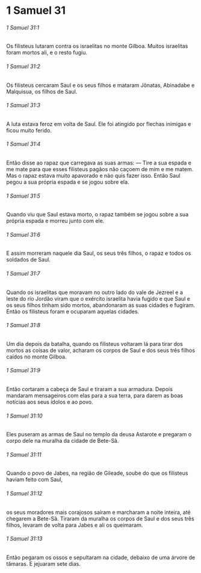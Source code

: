 # 1 Samuel 31

###### 1 Samuel 31:1

Os filisteus lutaram contra os israelitas no monte Gilboa. Muitos israelitas foram mortos ali, e o resto fugiu.

###### 1 Samuel 31:2

Os filisteus cercaram Saul e os seus filhos e mataram Jônatas, Abinadabe e Malquisua, os filhos de Saul.

###### 1 Samuel 31:3

A luta estava feroz em volta de Saul. Ele foi atingido por flechas inimigas e ficou muito ferido.

###### 1 Samuel 31:4

Então disse ao rapaz que carregava as suas armas: — Tire a sua espada e me mate para que esses filisteus pagãos não caçoem de mim e me matem. Mas o rapaz estava muito apavorado e não quis fazer isso. Então Saul pegou a sua própria espada e se jogou sobre ela.

###### 1 Samuel 31:5

Quando viu que Saul estava morto, o rapaz também se jogou sobre a sua própria espada e morreu junto com ele.

###### 1 Samuel 31:6

E assim morreram naquele dia Saul, os seus três filhos, o rapaz e todos os soldados de Saul.

###### 1 Samuel 31:7

Quando os israelitas que moravam no outro lado do vale de Jezreel e a leste do rio Jordão viram que o exército israelita havia fugido e que Saul e os seus filhos tinham sido mortos, abandonaram as suas cidades e fugiram. Então os filisteus foram e ocuparam aquelas cidades.

###### 1 Samuel 31:8

Um dia depois da batalha, quando os filisteus voltaram lá para tirar dos mortos as coisas de valor, acharam os corpos de Saul e dos seus três filhos caídos no monte Gilboa.

###### 1 Samuel 31:9

Então cortaram a cabeça de Saul e tiraram a sua armadura. Depois mandaram mensageiros com elas para a sua terra, para darem as boas notícias aos seus ídolos e ao povo.

###### 1 Samuel 31:10

Eles puseram as armas de Saul no templo da deusa Astarote e pregaram o corpo dele na muralha da cidade de Bete-Sã.

###### 1 Samuel 31:11

Quando o povo de Jabes, na região de Gileade, soube do que os filisteus haviam feito com Saul,

###### 1 Samuel 31:12

os seus moradores mais corajosos saíram e marcharam a noite inteira, até chegarem a Bete-Sã. Tiraram da muralha os corpos de Saul e dos seus três filhos, levaram de volta para Jabes e ali os queimaram.

###### 1 Samuel 31:13

Então pegaram os ossos e sepultaram na cidade, debaixo de uma árvore de tâmaras. E jejuaram sete dias.

